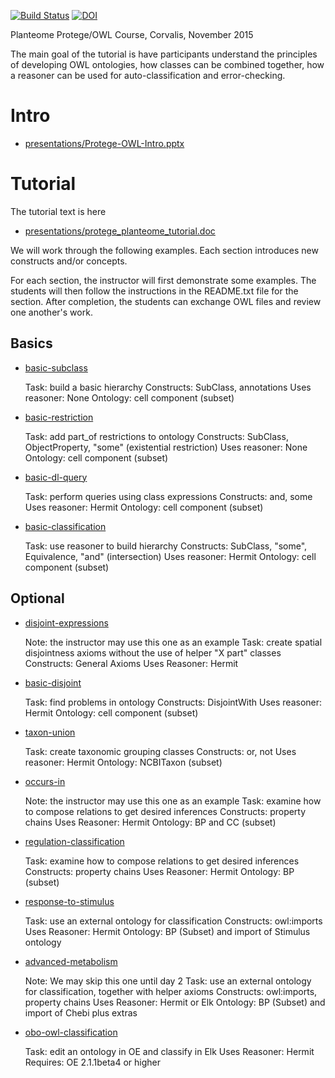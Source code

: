 [![Build Status](https://travis-ci.org/Planteome/protege-tutorial.svg?branch=master)](https://travis-ci.org/Planteome/protege-tutorial)
[![DOI](https://zenodo.org/badge/13996/Planteome/protege-tutorial.svg)](https://zenodo.org/badge/latestdoi/13996/Planteome/protege-tutorial)

Planteome Protege/OWL Course, Corvalis, November 2015

The main goal of the tutorial is have participants understand the
principles of developing OWL ontologies, how classes can be combined
together, how a reasoner can be used for auto-classification and
error-checking.


# Intro

 * [presentations/Protege-OWL-Intro.pptx](presentations/Protege-OWL-Intro.pptx)

# Tutorial

The tutorial text is here

 * [presentations/protege_planteome_tutorial.doc](presentations/protege_planteome_tutorial.doc)

We will work through the following examples. Each section
introduces new constructs and/or concepts.

For each section, the instructor will first demonstrate some
examples. The students will then follow the instructions in the
README.txt file for the section. After completion, the students can
exchange OWL files and review one another's work.

## Basics

 * [basic-subclass](basic-subclass)

    Task: build a basic hierarchy
    Constructs: SubClass, annotations
    Uses reasoner: None
    Ontology: cell component (subset)

 * [basic-restriction](basic-restriction)

    Task: add part_of restrictions to ontology
    Constructs: SubClass, ObjectProperty, "some" (existential restriction)
    Uses reasoner: None
    Ontology: cell component (subset)

 * [basic-dl-query](basic-dl-query)

    Task: perform queries using class expressions
    Constructs: and, some
    Uses reasoner: Hermit
    Ontology: cell component (subset)

 * [basic-classification](basic-classification)

    Task: use reasoner to build hierarchy
    Constructs: SubClass, "some", Equivalence, "and" (intersection)
    Uses reasoner: Hermit
    Ontology: cell component (subset)

## Optional

 * [disjoint-expressions](disjoint-expressions)

    Note: the instructor may use this one as an example
    Task: create spatial disjointness axioms without the use of helper "X part" classes
    Constructs: General Axioms
    Uses Reasoner: Hermit

 * [basic-disjoint](basic-disjoint)

    Task: find problems in ontology
    Constructs: DisjointWith
    Uses reasoner: Hermit
    Ontology: cell component (subset)

 * [taxon-union](taxon-union)

    Task: create taxonomic grouping classes
    Constructs: or, not
    Uses reasoner: Hermit
    Ontology: NCBITaxon (subset)

 * [occurs-in](occurs-in)

    Note: the instructor may use this one as an example
    Task: examine how to compose relations to get desired inferences
    Constructs: property chains
    Uses Reasoner: Hermit
    Ontology: BP and CC (subset)

 * [regulation-classification](regulation-classification)

    Task: examine how to compose relations to get desired inferences
    Constructs: property chains
    Uses Reasoner: Hermit
    Ontology: BP (subset)

 * [response-to-stimulus](response-to-stimulus)

    Task: use an external ontology for classification
    Constructs: owl:imports
    Uses Reasoner: Hermit
    Ontology: BP (Subset) and import of Stimulus ontology

 * [advanced-metabolism](advanced-metabolism)

    Note: We may skip this one until day 2
    Task: use an external ontology for classification, together with helper axioms
    Constructs: owl:imports, property chains
    Uses Reasoner: Hermit or Elk
    Ontology: BP (Subset) and import of Chebi plus extras


 * [obo-owl-classification](obo-owl-classification)

    Task: edit an ontology in OE and classify in Elk
    Uses Reasoner: Hermit
    Requires: OE 2.1.1beta4 or higher
     


